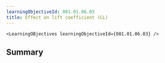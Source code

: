 ```yaml
---
learningObjectiveId: 081.01.06.03
title: Effect on lift coefficient (CL)
---
```


```tsx eval
<LearningOBjectives learningObjectiveId={081.01.06.03} />
```

## Summary
